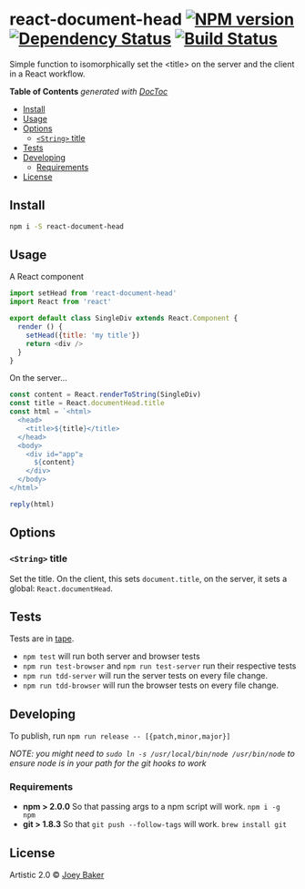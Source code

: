 # react-document-head [![NPM version][npm-image]][npm-url] [![Dependency Status][daviddm-url]][daviddm-image] [![Build Status][travis-image]][travis-url]

Simple function to isomorphically set the &lt;title&gt; on the server and the client in a React workflow.

<!-- START doctoc generated TOC please keep comment here to allow auto update -->
<!-- DON'T EDIT THIS SECTION, INSTEAD RE-RUN doctoc TO UPDATE -->
**Table of Contents**  *generated with [DocToc](https://github.com/thlorenz/doctoc)*

- [Install](#install)
- [Usage](#usage)
- [Options](#options)
  - [`<String>` title](#string-title)
- [Tests](#tests)
- [Developing](#developing)
  - [Requirements](#requirements)
- [License](#license)

<!-- END doctoc generated TOC please keep comment here to allow auto update -->

## Install

```sh
npm i -S react-document-head
```


## Usage

A React component
```js
import setHead from 'react-document-head'
import React from 'react'

export default class SingleDiv extends React.Component {
  render () {
    setHead({title: 'my title'})
    return <div />
  }
}
```

On the server…
```js
const content = React.renderToString(SingleDiv)
const title = React.documentHead.title
const html = `<html>
  <head>
    <title>${title}</title>
  </head>
  <body>
    <div id="app"≥
      ${content}
    </div>
  </body>
</html>`

reply(html)
```

## Options
### `<String>` title
Set the title. On the client, this sets `document.title`, on the server, it sets a global: `React.documentHead`.

## Tests
Tests are in [tape](https://github.com/substack/tape).

* `npm test` will run both server and browser tests
* `npm run test-browser` and `npm run test-server` run their respective tests
* `npm run tdd-server` will run the server tests on every file change.
* `npm run tdd-browser` will run the browser tests on every file change.

## Developing
To publish, run `npm run release -- [{patch,minor,major}]`

_NOTE: you might need to `sudo ln -s /usr/local/bin/node /usr/bin/node` to ensure node is in your path for the git hooks to work_

### Requirements
* **npm > 2.0.0** So that passing args to a npm script will work. `npm i -g npm`
* **git > 1.8.3** So that `git push --follow-tags` will work. `brew install git`

## License

Artistic 2.0 © [Joey Baker](http://byjoeybaker.com)


[npm-url]: https://npmjs.org/package/react-document-head
[npm-image]: https://badge.fury.io/js/react-document-head.svg
[travis-url]: https://travis-ci.org/joeybaker/react-document-head
[travis-image]: https://travis-ci.org/joeybaker/react-document-head.svg?branch=master
[daviddm-url]: https://david-dm.org/joeybaker/react-document-head.svg?theme=shields.io
[daviddm-image]: https://david-dm.org/joeybaker/react-document-head
